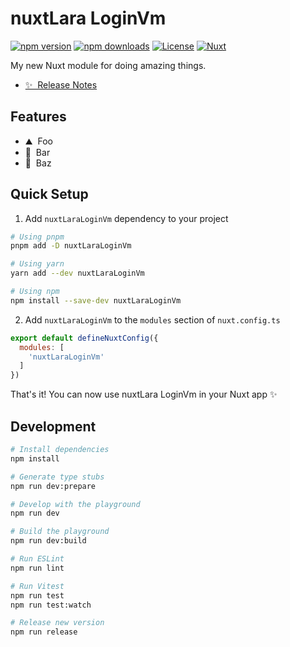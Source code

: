 <!--
Get your module up and running quickly.

Find and replace all on all files (CMD+SHIFT+F):
- Name: nuxtLara LoginVm
- Package name: nuxtLaraLoginVm
- Description: My new Nuxt module
-->

# nuxtLara LoginVm

[![npm version][npm-version-src]][npm-version-href]
[![npm downloads][npm-downloads-src]][npm-downloads-href]
[![License][license-src]][license-href]
[![Nuxt][nuxt-src]][nuxt-href]

My new Nuxt module for doing amazing things.

- [✨ &nbsp;Release Notes](/CHANGELOG.md)
<!-- - [🏀 Online playground](https://stackblitz.com/github/your-org/nuxtLaraLoginVm?file=playground%2Fapp.vue) -->
<!-- - [📖 &nbsp;Documentation](https://example.com) -->

## Features

<!-- Highlight some of the features your module provide here -->
- ⛰ &nbsp;Foo
- 🚠 &nbsp;Bar
- 🌲 &nbsp;Baz

## Quick Setup

1. Add `nuxtLaraLoginVm` dependency to your project

```bash
# Using pnpm
pnpm add -D nuxtLaraLoginVm

# Using yarn
yarn add --dev nuxtLaraLoginVm

# Using npm
npm install --save-dev nuxtLaraLoginVm
```

2. Add `nuxtLaraLoginVm` to the `modules` section of `nuxt.config.ts`

```js
export default defineNuxtConfig({
  modules: [
    'nuxtLaraLoginVm'
  ]
})
```

That's it! You can now use nuxtLara LoginVm in your Nuxt app ✨

## Development

```bash
# Install dependencies
npm install

# Generate type stubs
npm run dev:prepare

# Develop with the playground
npm run dev

# Build the playground
npm run dev:build

# Run ESLint
npm run lint

# Run Vitest
npm run test
npm run test:watch

# Release new version
npm run release
```

<!-- Badges -->
[npm-version-src]: https://img.shields.io/npm/v/nuxtLaraLoginVm/latest.svg?style=flat&colorA=18181B&colorB=28CF8D
[npm-version-href]: https://npmjs.com/package/nuxtLaraLoginVm

[npm-downloads-src]: https://img.shields.io/npm/dm/nuxtLaraLoginVm.svg?style=flat&colorA=18181B&colorB=28CF8D
[npm-downloads-href]: https://npmjs.com/package/nuxtLaraLoginVm

[license-src]: https://img.shields.io/npm/l/nuxtLaraLoginVm.svg?style=flat&colorA=18181B&colorB=28CF8D
[license-href]: https://npmjs.com/package/nuxtLaraLoginVm

[nuxt-src]: https://img.shields.io/badge/Nuxt-18181B?logo=nuxt.js
[nuxt-href]: https://nuxt.com
